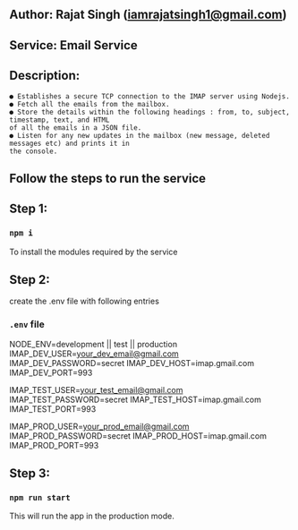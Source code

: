 ## Author: Rajat Singh (iamrajatsingh1@gmail.com)
## Service: Email Service
## Description: 
    ● Establishes a secure TCP connection to the IMAP server using Nodejs.
    ● Fetch all the emails from the mailbox.
    ● Store the details within the following headings : from, to, subject, timestamp, text, and HTML
    of all the emails in a JSON file.
    ● Listen for any new updates in the mailbox (new message, deleted messages etc) and prints it in
    the console.


## Follow the steps to run the service
## Step 1:
### `npm i`
To install the modules required by the service


## Step 2: 
create the .env file with following entries
### `.env` file
NODE_ENV=development || test || production
IMAP_DEV_USER=your_dev_email@gmail.com
IMAP_DEV_PASSWORD=secret
IMAP_DEV_HOST=imap.gmail.com
IMAP_DEV_PORT=993

IMAP_TEST_USER=your_test_email@gmail.com
IMAP_TEST_PASSWORD=secret
IMAP_TEST_HOST=imap.gmail.com
IMAP_TEST_PORT=993

IMAP_PROD_USER=your_prod_email@gmail.com
IMAP_PROD_PASSWORD=secret
IMAP_PROD_HOST=imap.gmail.com
IMAP_PROD_PORT=993

## Step 3:
### `npm run start`
This will run the app in the production mode.<br>
